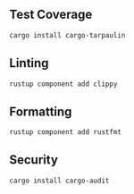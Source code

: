 ## Test Coverage

```bash
cargo install cargo-tarpaulin
```

## Linting

```bash
rustup component add clippy
```

## Formatting

```bash
rustup component add rustfmt
```

## Security

```bash
cargo install cargo-audit
```